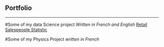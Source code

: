 ## Portfolio

---

#Some of my data Science project
_Written in French and English_
[Retail Salespeople Statistic](/sample_page)




#Some of my Physics Project
_written in French_
